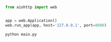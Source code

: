 ```python
from aiohttp import web


app = web.Application()
web.run_app(app, host='127.0.0.1', port=8080)
```

```bash
python main.py
```
